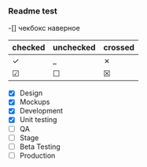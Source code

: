### Readme test
-[] чекбокс наверное

|checked|unchecked|crossed|
|---|---|---|
|&check;|_|&cross;|
|&#x2611;|&#x2610;|&#x2612;|

- [x] Design
- [x] Mockups
- [x] Development
- [x] Unit testing
- [ ] QA
- [ ] Stage
- [ ] Beta Testing
- [ ] Production
